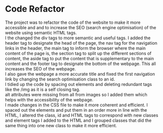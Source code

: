 # Code Refactor
The project was to refactor the code of the website to make it more accessible and and to increase the SEO (search engine optimisation) of the website using semantic HTML tags.
<br>
I the changed the div tags to more semantic and useful tags. I added the header tag to designate the head of the page, the nav tag for the navigation links in the header, the main tag to inform the browser where the main content of the page is, the section tag to split up the different sections of content, the aside tag to put the content that is supplementary to the main content and the footer tag to designate the bottom of the webpage. This all increases the SEO of the webpage.
<br>
I also gave the webpage a more accurate title and fixed the first navigation link by changing the search optimisation class to an id.
<br>
I tidied up the code by spacing out elements and deleting redundant tags like the /img as it is a self closing tag.
<br>
alt attributes were missing from all from images so I added them which helps with the accessibility of the webpage.
<br>
I made changes in the CSS file to make it more coherent and efficient. I spaced out the elements and put them in an order more in line with the HTML, I altered the class, id and HTML tags to correspond with new classes and element tags I added to the HTML and I grouped classes that did the same thing into one new class to make it more efficient. 
